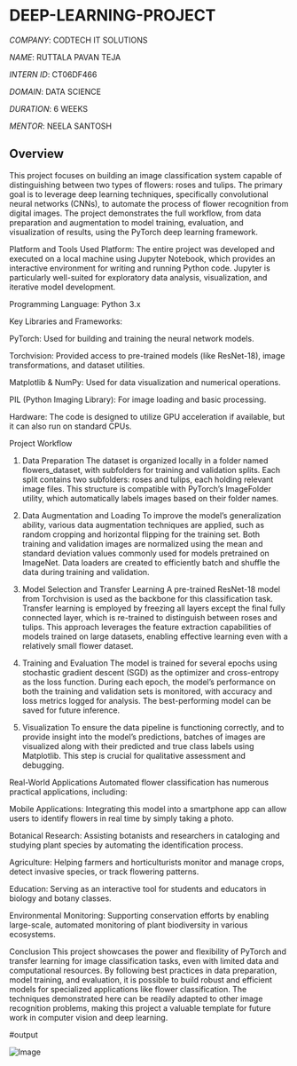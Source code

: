 # DEEP-LEARNING-PROJECT

*COMPANY*: CODTECH IT SOLUTIONS

*NAME*: RUTTALA PAVAN TEJA

*INTERN ID*: CT06DF466

*DOMAIN*: DATA SCIENCE

*DURATION*: 6 WEEKS

*MENTOR*: NEELA SANTOSH

## Overview
This project focuses on building an image classification system capable of distinguishing between two types of flowers: roses and tulips. The primary goal is to leverage deep learning techniques, specifically convolutional neural networks (CNNs), to automate the process of flower recognition from digital images. The project demonstrates the full workflow, from data preparation and augmentation to model training, evaluation, and visualization of results, using the PyTorch deep learning framework.

Platform and Tools Used
Platform:
The entire project was developed and executed on a local machine using Jupyter Notebook, which provides an interactive environment for writing and running Python code. Jupyter is particularly well-suited for exploratory data analysis, visualization, and iterative model development.

Programming Language:
Python 3.x

Key Libraries and Frameworks:

PyTorch: Used for building and training the neural network models.

Torchvision: Provided access to pre-trained models (like ResNet-18), image transformations, and dataset utilities.

Matplotlib & NumPy: Used for data visualization and numerical operations.

PIL (Python Imaging Library): For image loading and basic processing.

Hardware:
The code is designed to utilize GPU acceleration if available, but it can also run on standard CPUs.

Project Workflow
1. Data Preparation
The dataset is organized locally in a folder named flowers_dataset, with subfolders for training and validation splits. Each split contains two subfolders: roses and tulips, each holding relevant image files. This structure is compatible with PyTorch’s ImageFolder utility, which automatically labels images based on their folder names.

2. Data Augmentation and Loading
To improve the model’s generalization ability, various data augmentation techniques are applied, such as random cropping and horizontal flipping for the training set. Both training and validation images are normalized using the mean and standard deviation values commonly used for models pretrained on ImageNet. Data loaders are created to efficiently batch and shuffle the data during training and validation.

3. Model Selection and Transfer Learning
A pre-trained ResNet-18 model from Torchvision is used as the backbone for this classification task. Transfer learning is employed by freezing all layers except the final fully connected layer, which is re-trained to distinguish between roses and tulips. This approach leverages the feature extraction capabilities of models trained on large datasets, enabling effective learning even with a relatively small flower dataset.

4. Training and Evaluation
The model is trained for several epochs using stochastic gradient descent (SGD) as the optimizer and cross-entropy as the loss function. During each epoch, the model’s performance on both the training and validation sets is monitored, with accuracy and loss metrics logged for analysis. The best-performing model can be saved for future inference.

5. Visualization
To ensure the data pipeline is functioning correctly, and to provide insight into the model’s predictions, batches of images are visualized along with their predicted and true class labels using Matplotlib. This step is crucial for qualitative assessment and debugging.

Real-World Applications
Automated flower classification has numerous practical applications, including:

Mobile Applications:
Integrating this model into a smartphone app can allow users to identify flowers in real time by simply taking a photo.

Botanical Research:
Assisting botanists and researchers in cataloging and studying plant species by automating the identification process.

Agriculture:
Helping farmers and horticulturists monitor and manage crops, detect invasive species, or track flowering patterns.

Education:
Serving as an interactive tool for students and educators in biology and botany classes.

Environmental Monitoring:
Supporting conservation efforts by enabling large-scale, automated monitoring of plant biodiversity in various ecosystems.

Conclusion
This project showcases the power and flexibility of PyTorch and transfer learning for image classification tasks, even with limited data and computational resources. By following best practices in data preparation, model training, and evaluation, it is possible to build robust and efficient models for specialized applications like flower classification. The techniques demonstrated here can be readily adapted to other image recognition problems, making this project a valuable template for future work in computer vision and deep learning.

#output

 ![Image](https://github.com/user-attachments/assets/ed109440-6b07-479d-8a4d-9800dca7ad0c)
